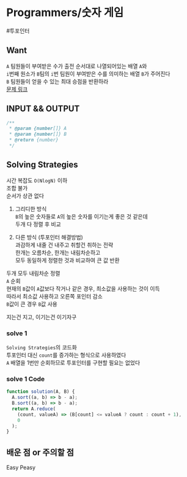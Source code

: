 # Programmers/숫자 게임

#투포인터

## Want

`A` 팀원들이 부여받은 수가 출전 순서대로 나열되어있는 배열 `A`와  
`i`번째 원소가 `B`팀의 `i`번 팀원이 부여받은 수를 의미하는 배열 `B`가 주어진다  
`B` 팀원들이 얻을 수 있는 최대 승점을 반환하라  
[문제 링크](https://school.programmers.co.kr/learn/courses/30/lessons/12987)

## INPUT && OUTPUT

```js
/**
 * @param {number[]} A
 * @param {number[]} B
 * @return {number}
 */
```

## Solving Strategies

시간 복잡도 `O(NlogN)` 이하  
조합 불가  
순서가 상관 없다

1. 그리디한 방식  
   `B`의 높은 숫자들로 `A`의 높은 숫자를 이기는게 좋은 것 같은데  
   두개 다 정렬 후 비교

2. 다른 방식 (투포인터 해결방법)  
   과감하게 내줄 건 내주고 취할건 취하는 전략  
   한개는 오름차순, 한개는 내림차순하고  
   모두 동일하게 정렬한 것과 비교하여 큰 값 반환

두개 모두 내림차순 정렬  
`A` 순회  
현재의 `B`값이 `A`값보다 작거나 같은 경우, 최소값을 사용하는 것이 이득  
따라서 최소값 사용하고 오른쪽 포인터 감소  
`B`값이 큰 경우 `B`값 사용

지는건 지고, 이기는건 이기자구

### solve 1

`Solving Strategies`의 코드화  
투포인터 대신 `count`를 증가하는 형식으로 사용하였다  
`A` 배열을 1번만 순회하므로 투포인터를 구현할 필요는 없었다

### solve 1 Code

```js
function solution(A, B) {
  A.sort((a, b) => b - a);
  B.sort((a, b) => b - a);
  return A.reduce(
    (count, valueA) => (B[count] <= valueA ? count : count + 1),
    0
  );
}
```

## 배운 점 or 주의할 점

Easy Peasy
